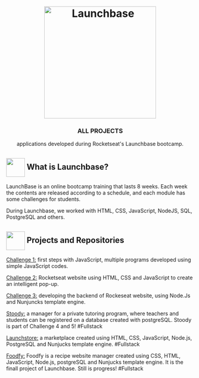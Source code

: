  <h1 align="center">
    <img alt="Launchbase" src="https://storage.googleapis.com/golden-wind/bootcamp-launchbase/logo.png" width="300px" />
</h1>

<h3 align="center">
ALL PROJECTS
</h3>
 <p align="center"> applications developed during Rocketseat's Launchbase bootcamp.</P>
 
 <h2> <img src= "https://img.icons8.com/plasticine/2x/rocket.png" width="50px" height="50px" align="center"/> What is Launchbase? </h2>
 <p>LaunchBase is an online bootcamp training that lasts 8 weeks. Each week the contents are released according to a schedule, and each module has some challenges for students.</p>
 <p>During Launchbase, we worked with HTML, CSS, JavaScript, NodeJS, SQL, PostgreSQL and others.</p>

<h2> <img src="https://img.icons8.com/ios-filled/50/000000/project.png" width="50px" height="50px" align="center"/> Projects and Repositories </h2>

<p> <a href="https://github.com/mjulialobo/Launchbase-Desafio01-JS"> Challenge 1:</a> first steps with JavaScript, multiple programs developed using simple JavaScript codes. </p>

<p> <a href="https://github.com/mjulialobo/Launchbase-Desafio02"> Challenge 2:</a> Rocketseat website using HTML, CSS and JavaScript to create an intelligent pop-up. </p>

<p> <a href="https://github.com/mjulialobo/Launchbase-Desafio3"> Challenge 3:</a> developing the backend of Rockeseat website, using  Node.Js and Nunjuncks template engine. </p>

<p>   <a href="https://github.com/mjulialobo/Stoody"> Stoody:</a> a manager for a private tutoring program, where teachers and students can be registered on a database created with postgreSQL. Stoody is part of Challenge 4 and 5! #Fullstack </p>

<p>   <a href="https://github.com/mjulialobo/Launchstore"> Launchstore:</a> a marketplace created using HTML, CSS, JavaScript, Node.js, PostgreSQL and Nunjucks template engine. #Fullstack</p>

<p> <a href="https://github.com/mjulialobo/Foodfy"> Foodfy:</a> Foodfy is a recipe website manager created using CSS, HTML, JavaScript, Node.js, postgreSQL and Nunjucks template engine. It is the finall project of Launchbase. Still is progress! #Fullstack</p>
